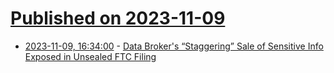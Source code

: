 # [Published on 2023-11-09](index.md)

* [2023-11-09, 16:34:00](https://soylentnews.org/article.pl?sid=23/11/08/125237&from=rss) - [Data Broker's “Staggering” Sale of Sensitive Info Exposed in Unsealed FTC Filing](https://soylentnews.org/article.pl?sid=23/11/08/125237&from=rss)
